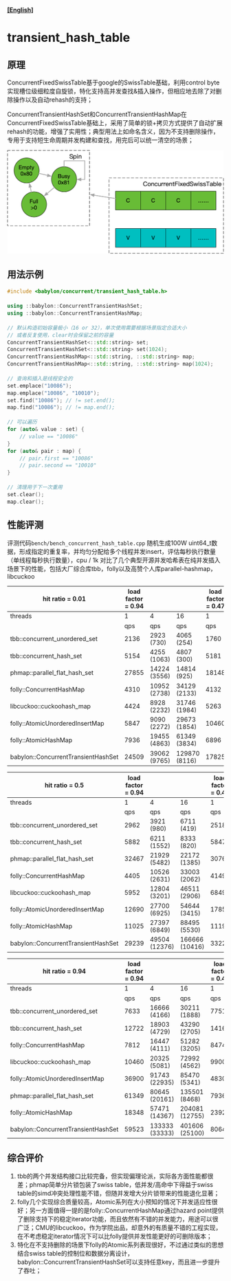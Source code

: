 **[[English]](transient_hash_table.en.md)**

# transient_hash_table

## 原理

ConcurrentFixedSwissTable基于google的SwissTable基础，利用control byte实现槽位级细粒度自旋锁，特化支持高并发查找&插入操作，但相应地去除了对删除操作以及自动rehash的支持；

ConcurrentTransientHashSet和ConcurrentTransientHashMap在ConcurrentFixedSwissTable基础上，采用了简单的锁+拷贝方式提供了自动扩展rehash的功能，增强了实用性；典型用法上如命名含义，因为不支持删除操作，专用于支持短生命周期并发构建和查找，用完后可以统一清空的场景；

![](images/transient_hash_table.png)

## 用法示例

```c++
#include <babylon/concurrent/transient_hash_table.h>

using ::babylon::ConcurrentTransientHashSet;
using ::babylon::ConcurrentTransientHashMap;

// 默认构造初始容量极小（16 or 32），单次使用需要根据场景指定合适大小
// 或者反复使用，clear时会保留之前的容量
ConcurrentTransientHashSet<::std::string> set;
ConcurrentTransientHashSet<::std::string> set(1024);
ConcurrentTransientHashMap<::std::string, ::std::string> map;
ConcurrentTransientHashMap<::std::string, ::std::string> map(1024);

// 查询和插入是线程安全的
set.emplace("10086");
map.emplace("10086", "10010");
set.find("10086"); // != set.end();
map.find("10086"); // != map.end();

// 可以遍历
for (auto& value : set) {
    // value == "10086"
}
for (auto& pair : map) {
    // pair.first == "10086"
    // pair.second == "10010"
}

// 清理用于下一次重用
set.clear();
map.clear();
```

## 性能评测

评测代码`bench/bench_concurrent_hash_table.cpp`
随机生成100W uint64_t数据，形成指定的重复率，并均匀分配给多个线程并发insert，评估每秒执行数量（单线程每秒执行数量），cpu / 1k
对比了几个典型开源并发哈希表在纯并发插入场景下的性能，包括大厂综合库tbb，folly以及高赞个人库parallel-hashmap，libcuckoo

| hit ratio = 0.01                    | load factor = 0.94 |              |               | load factor = 0.47 |              |       |               |       |
|-------------------------------------|--------------------|--------------|---------------|--------------------|--------------|-------|---------------|-------|
| threads                             | 1                  | 4            | 16            | 1                  | 4            |       | 16            |       |
|                                     | qps                | qps          | qps           | qps                | qps          | cpu   | qps           | cpu   |
| tbb::concurrent_unordered_set       | 2136               | 2923 (730)   | 4065 (254)    | 1760               | 2380 (595)   | 1.096 | 4651 (290)    | 1.33  |
| tbb::concurrent_hash_set            | 5154               | 4255 (1063)  | 4807 (300)    | 5181               | 3546 (221)   | 0.828 | 4566 (285)    | 2.03  |
| phmap::parallel_flat_hash_set       | 27855              | 14224 (3556) | 14814 (925)   | 18148              | 12870 (3217) | 0.294 | 15455 (965)   | 0.961 |
| folly::ConcurrentHashMap            | 4310               | 10952 (2738) | 34129 (2133)  | 4132               | 11723 (2930) | 0.124 | 36231 (2264)  | 0.049 |
| libcuckoo::cuckoohash_map           | 4424               | 8928 (2232)  | 31746 (1984)  | 5263               | 14792 (3698) | 0.223 | 55248 (3453)  | 0.166 |
| folly::AtomicUnorderedInsertMap     | 5847               | 9090 (2272)  | 29673 (1854)  | 10460              | 29761 (7440) | 0.095 | 62111 (3881)  | 0.116 |
| folly::AtomicHashMap                | 7936               | 19455 (4863) | 61349 (3834)  | 6896               | 20366 (5091) | 0.145 | 65789 (4111)  | 0.110 |
| babylon::ConcurrentTransientHashSet | 24509              | 39062 (9765) | 129870 (8116) | 17825              | 36231 (9057) | 0.096 | 125944 (7871) | 0.110 |

| hit ratio = 0.5                     | load factor = 0.94 |               |                | load factor = 0.47 |               |       |                |       |
|-------------------------------------|--------------------|---------------|----------------|--------------------|---------------|-------|----------------|-------|
| threads                             | 1                  | 4             | 16             | 1                  | 4             |       | 16             |       |
|                                     | qps                | qps           | qps            | qps                | qps           | cpu   | qps            | cpu   |
| tbb::concurrent_unordered_set       | 2962               | 3921 (980)    | 6711 (419)     | 2518               | 4671 (1168)   | 0.584 | 5988 (374)     | 1.42  |
| tbb::concurrent_hash_set            | 5882               | 6211 (1552)   | 8333 (820)     | 5847               | 6172 (1543)   | 0.506 | 8333 (520)     | 1.21  |
| phmap::parallel_flat_hash_set       | 32467              | 21929 (5482)  | 22172 (1385)   | 30769              | 22222 (5555)  | 0.172 | 23364 (1460)   | 0.643 |
| folly::ConcurrentHashMap            | 4405               | 10526 (2631)  | 33003 (2062)   | 4149               | 10752 (2688)  | 0.178 | 34482 (2155)   | 0.073 |
| libcuckoo::cuckoohash_map           | 5952               | 12804 (3201)  | 46511 (2906)   | 6849               | 16949 (4237)  | 0.203 | 61349 (3834)   | 0.174 |
| folly::AtomicUnorderedInsertMap     | 12690              | 27700 (6925)  | 54644 (3415)   | 17857              | 45248 (11312) | 0.068 | 72992 (4562)   | 0.134 |
| folly::AtomicHashMap                | 11025              | 27397 (6849)  | 88495 (5530)   | 11198              | 30769 (7692)  | 0.102 | 99009 (6188)   | 0.081 |
| babylon::ConcurrentTransientHashSet | 29239              | 49504 (12376) | 166666 (10416) | 33222              | 52910 (13227) | 0.069 | 172413 (10775) | 0.081 |

| hit ratio = 0.94                    | load factor = 0.94 |                |                | load factor = 0.47 |                |       |                |       |
|-------------------------------------|--------------------|----------------|----------------|--------------------|----------------|-------|----------------|-------|
| threads                             | 1                  | 4              | 16             | 1                  | 4              |       | 16             |       |
|                                     | qps                | qps            | qps            | qps                | qps            | cpu   | qps            | cpu   |
| tbb::concurrent_unordered_set       | 7633               | 16666 (4166)   | 30211 (1888)   | 7751               | 15847 (3961)   | 0.224 | 25125 (1570)   | 0.498 |
| tbb::concurrent_hash_set            | 12722              | 18903 (4729)   | 43290 (2705)   | 14164              | 20120 (5030)   | 0.181 | 61728 (3858)   | 0.181 |
| folly::ConcurrentHashMap            | 7812               | 16447 (4111)   | 51282 (3205)   | 8474               | 16806 (4201)   | 0.174 | 51282 (3205)   | 0.129 |
| libcuckoo::cuckoohash_map           | 10460              | 20325 (5081)   | 72992 (4562)   | 9900               | 21052 (5263)   | 0.171 | 75757 (4734)   | 0.171 |
| folly::AtomicUnorderedInsertMap     | 36900              | 91743 (22935)  | 85470 (5341)   | 48309              | 129198 (32299) | 0.026 | 90909 (5681)   | 0.155 |
| phmap::parallel_flat_hash_set       | 61349              | 80645 (20161)  | 135501 (8468)  | 79365              | 96153 (24038)  | 0.040 | 123456 (7716)  | 0.123 |
| folly::AtomicHashMap                | 18348              | 57471 (14367)  | 204081 (12755) | 23923              | 78740 (19685)  | 0.046 | 264550 (16534) | 0.041 |
| babylon::ConcurrentTransientHashSet | 59523              | 133333 (33333) | 401606 (25100) | 80645              | 173010 (43252) | 0.022 | 502512 (31407) | 0.025 |

## 综合评价

1. tbb的两个并发结构接口比较完备，但实现偏理论派，实际各方面性能都很差；phmap简单分片锁包装了swiss table，低并发/高命中下得益于swiss table的simd冲突处理性能不错，但随并发增大分片锁带来的性能退化显著；
2. folly几个实现综合质量较高，Atomic系列在大小预知的情况下并发适应性很好；另一方面值得一提的是folly::ConcurrentHashMap通过hazard point提供了删除支持下的稳定iterator功能，而且依然有不错的并发能力，用途可以很广泛；CMU的libcuckoo，作为学院出品，却意外的有质量不错的工程实现，在不考虑稳定iterator情况下可以比folly提供并发性能更好的可删除版本；
3. 特化在不支持删除的场景下folly的Atomic系列表现很好，不过通过类似的思想结合swiss table的控制位和数据分离设计，babylon::ConcurrentTransientHashSet可以支持任意key，而且进一步提升了吞吐；
